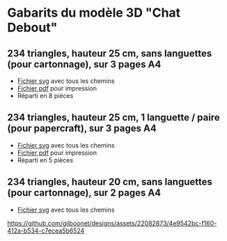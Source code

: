 # Gabarits du modèle 3D "Chat Debout"


## 234 triangles, hauteur 25 cm, sans languettes (pour cartonnage), sur 3 pages A4
- [Fichier svg](https://github.com/gilboonet/designs/blob/master/2023/chat_debout/chat_234_H25_A4x3.svg) avec tous les chemins
- [Fichier pdf](https://github.com/gilboonet/designs/blob/master/2023/chat_debout/chat_234_H25_A4x3.pdf) pour impression
- Réparti en 8 pièces

## 234 triangles, hauteur 25 cm, 1 languette / paire (pour papercraft), sur 3 pages A4
- [Fichier svg](https://github.com/gilboonet/designs/blob/master/2023/chat_debout/chat_234_H25_A4x3_lang.svg) avec tous les chemins
- [Fichier pdf](https://github.com/gilboonet/designs/blob/master/2023/chat_debout/chat_234_H25_A4x3_lang.pdf) pour impression
- Réparti en 5 pièces

## 234 triangles, hauteur 20 cm, sans languettes (pour cartonnage), sur 2 pages A4
- [Fichier svg](https://github.com/gilboonet/designs/blob/master/2023/chat_debout/chat_234_H20_C2x2.svg) avec tous les chemins

https://github.com/gilboonet/designs/assets/22082873/4e9542bc-f160-412a-b534-c7ecea5b6524

